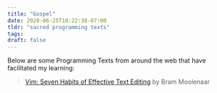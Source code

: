 ```yaml
---
title: "Gospel"
date: 2020-06-25T18:22:38-07:00
tldr: "sacred programming texts"
tags:
draft: false
--- 
```

Below are some Programming Texts from around the web that have facilitated my learning:

> [Vim: Seven Habits of Effective Text Editing](https://www.moolenaar.net/habits.html)
> by Bram Moolenaar
